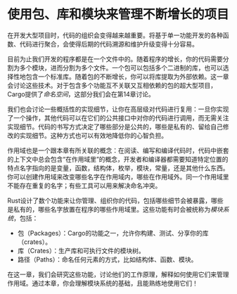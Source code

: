 # 使用包、库和模块来管理不断增长的项目

在开发大型项目时，代码的组织会变得越来越重要。将基于单一功能开发的各种函数、代码进行聚合，会使得后期的代码溯源和维护升级变得十分容易。

目前为止我们开发的程序都是在一个文件中的。随着程序的增长，你的代码需要分割为多个模块，进而分割为多个文件。一个包可以包括多个二进制的库，也可以选择性地包含一个标准库。随着包的不断增长，你可以将库提取为外部依赖。这一章会讨论这些技术。对于包含多个功能互不关联又互相依赖的包的超大型项目，Cargo提供了*命名空间*，这部分我们会在第14章讨论。

我们也会讨论一些概括性的实现细节，让你在高层级对代码进行复用：一旦你实现了一个操作，其他代码可以在它们的公共接口中对你的代码进行调用，而无需关注实现细节。代码的书写方式决定了哪些部分是公共的，哪些是私有的、留给自己修改的实现细节。这种方式也可以有效地降低你的心智负担。

作用域也是一个跟本章有所关联的概念：在阅读、编写和编译代码时，代码中嵌套的上下文中总会包含“在作用域里”的概念，开发者和编译器都需要知道特定位置的特点名字指向的是变量，函数，结构体，枚举，模块，常量，还是其他什么东西。你可以创建作用域来改变哪些名字在作用域内，哪些在作用域外。同一个作用域里不能存在重复的名字；有些工具可以用来解决命名冲突。

Rust设计了数个功能来让你管理、组织你的代码，包括哪些细节会被暴露，哪些是私有的，哪些名字放置在程序的哪些作用域里。这些功能有时会被统称为*模块系统*，包括：

- 包（Packages）：Cargo的功能之一，允许你构建、测试、分享你的库（crates）。
- 库（Crates）：生产库和可执行文件的模块树。
- 路径（Paths）：命名任何元素的方式，比如结构体、函数、模块。

在这一章，我们会研究这些功能，讨论他们的工作原理，解释如何使用它们来管理作用域。通过本章，你会理解模块系统的基础，且能熟练地使用它们！
